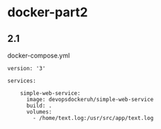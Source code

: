 # docker-part2

## 2.1
docker-compose.yml
```
version: '3' 

services: 

    simple-web-service: 
      image: devopsdockeruh/simple-web-service
      build: . 
      volumes: 
        - /home/text.log:/usr/src/app/text.log
```